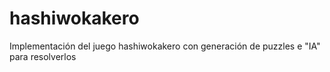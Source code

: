 # hashiwokakero
Implementación del juego hashiwokakero con generación de puzzles e "IA" para resolverlos
